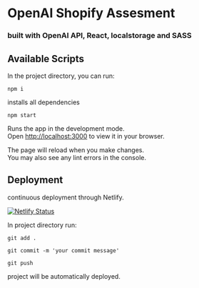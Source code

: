 # OpenAI Shopify Assesment

### built with OpenAI API, React, localstorage and SASS

## Available Scripts

In the project directory, you can run:

`npm i`

installs all dependencies

`npm start`

Runs the app in the development mode.\
Open [http://localhost:3000](http://localhost:3000) to view it in your browser.

The page will reload when you make changes.\
You may also see any lint errors in the console.

## Deployment

continuous deployment through Netlify.

[![Netlify Status](https://api.netlify.com/api/v1/badges/bd262b41-dd09-4550-a010-9d3f35daa32f/deploy-status)](https://app.netlify.com/sites/openaishopify/deploys)

In project directory run:

`git add .`

`git commit -m 'your commit message'`

`git push`

project will be automatically deployed.
